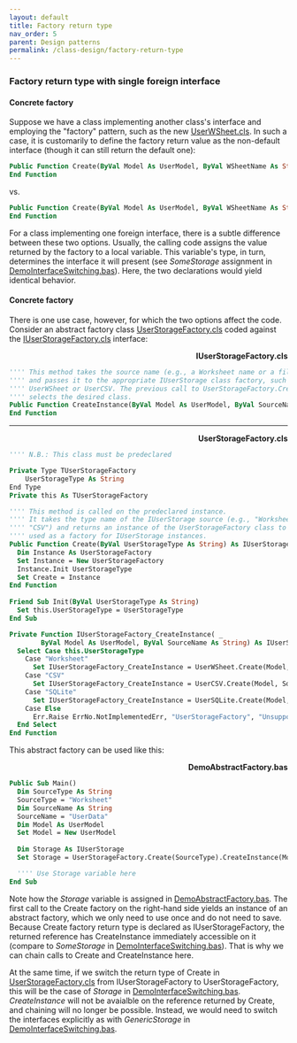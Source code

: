 ```yaml
---
layout: default
title: Factory return type
nav_order: 5
parent: Design patterns
permalink: /class-design/factory-return-type
---
```


### Factory return type with single foreign interface

#### Concrete factory

Suppose we have a class implementing another class's interface and employing the "factory" pattern, such as the new [UserWSheet.cls][UserWSheetI.cls]. In such a case, it is customarily to define the factory return value as the non-default interface (though it can still return the default one):

```vb
Public Function Create(ByVal Model As UserModel, ByVal WSheetName As String) As IUserStorage
End Function
```

vs.

```vb
Public Function Create(ByVal Model As UserModel, ByVal WSheetName As String) As UserWSheet
End Function
```

For a class implementing one foreign interface, there is a subtle difference between these two options. Usually, the calling code assigns the value returned by the factory to a local variable. This variable's type, in turn, determines the interface it will present (see *SomeStorage* assignment in [DemoInterfaceSwitching.bas][]). Here, the two declarations would yield identical behavior.

#### Concrete factory

There is one use case, however, for which the two options affect the code. Consider an abstract factory class [UserStorageFactory.cls](#UserStorageFactory.cls) coded against the [IUserStorageFactory.cls](#IUserStorageFactory.cls) interface:

<a name="IUserStorageFactory.cls"></a>
<p align="right"><b>IUserStorageFactory.cls</b></p>

```vb
'''' This method takes the source name (e.g., a Worksheet name or a file name)
'''' and passes it to the appropriate IUserStorage class factory, such as
'''' UserWSheet or UserCSV. The previous call to UserStorageFactory.Create
'''' selects the desired class.
Public Function CreateInstance(ByVal Model As UserModel, ByVal SourceName As String) As IUserStorage
End Function
```

___

<a name="UserStorageFactory.cls"></a>
<p align="right"><b>UserStorageFactory.cls</b></p>

```vb
'''' N.B.: This class must be predeclared

Private Type TUserStorageFactory
	UserStorageType As String
End Type
Private this As TUserStorageFactory

'''' This method is called on the predeclared instance.
'''' It takes the type name of the IUserStorage source (e.g., "Worksheet" or
'''' "CSV") and returns an instance of the UserStorageFactory class to be
'''' used as a factory for IUserStorage instances.
Public Function Create(ByVal UserStorageType As String) As IUserStorageFactory
  Dim Instance As UserStorageFactory
  Set Instance = New UserStorageFactory
  Instance.Init UserStorageType
  Set Create = Instance
End Function
  
Friend Sub Init(ByVal UserStorageType As String)
  Set this.UserStorageType = UserStorageType
End Sub

Private Function IUserStorageFactory_CreateInstance( _
        ByVal Model As UserModel, ByVal SourceName As String) As IUserStorage
  Select Case this.UserStorageType
    Case "Worksheet"
      Set IUserStorageFactory_CreateInstance = UserWSheet.Create(Model, SourceName)
    Case "CSV"
      Set IUserStorageFactory_CreateInstance = UserCSV.Create(Model, SourceName)
    Case "SQLite"
      Set IUserStorageFactory_CreateInstance = UserSQLite.Create(Model, SourceName)
    Case Else
      Err.Raise ErrNo.NotImplementedErr, "UserStorageFactory", "Unsupported source"
  End Select
End Function
```

This abstract factory can be used like this:

<a name="DemoAbstractFactory.bas"></a>
<p align="right"><b>DemoAbstractFactory.bas</b></p>

```vb
Public Sub Main()
  Dim SourceType As String
  SourceType = "Worksheet"
  Dim SourceName As String
  SourceName = "UserData"
  Dim Model As UserModel
  Set Model = New UserModel
  
  Dim Storage As IUserStorage
  Set Storage = UserStorageFactory.Create(SourceType).CreateInstance(Model, SourceName)

  '''' Use Storage variable here
End Sub
```

Note how the *Storage* variable is assigned in [DemoAbstractFactory.bas](#DemoAbstractFactory.bas). The first call to the Create factory on the right-hand side yields an instance of an abstract factory, which we only need to use once and do not need to save. Because Create factory return type is declared as IUserStorageFactory, the returned reference has CreateInstance immediately accessible on it (compare to *SomeStorage* in [DemoInterfaceSwitching.bas][]). That is why we can chain calls to Create and CreateInstance here.

At the same time, if we switch the return type of Create in [UserStorageFactory.cls](#UserStorageFactory.cls) from IUserStorageFactory to UserStorageFactory, this will be the case of *Storage* in [DemoInterfaceSwitching.bas][]. *CreateInstance* will not be avaialble on the reference returned by Create, and chaining will no longer be possible. Instead, we would need to switch the interfaces explicitly as with *GenericStorage* in [DemoInterfaceSwitching.bas][].



[UserWSheetI.cls]: https://pchemguy.github.io/ContactEditor/class-design/intro-to-interfaces#UserWSheetI.cls
[DemoInterfaceSwitching.bas]: https://pchemguy.github.io/ContactEditor/class-design/interface-switching#DemoInterfaceSwitching.bas
